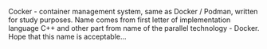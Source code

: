 Cocker - container management system, same as Docker / Podman, written for study purposes.
Name comes from first letter of implementation language C++ and other part from name of the parallel technology - Docker.
Hope that this name is acceptable... 
